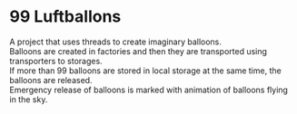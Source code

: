 # 99 Luftballons
A project that uses threads to create imaginary balloons.  
Balloons are created in factories and then they are transported using transporters to storages.  
If more than 99 balloons are stored in local storage at the same time, the balloons are released.  
Emergency release of balloons is marked with animation of balloons flying in the sky.